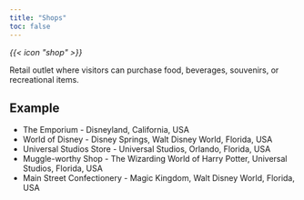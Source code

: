 ```yaml
---
title: "Shops"
toc: false
---
```


<i class="bigIcon">{{< icon "shop" >}}</i>

Retail outlet where visitors can purchase food, beverages, souvenirs, or recreational items.

## Example

* The Emporium - Disneyland, California, USA
* World of Disney - Disney Springs, Walt Disney World, Florida, USA
* Universal Studios Store - Universal Studios, Orlando, Florida, USA
* Muggle-worthy Shop - The Wizarding World of Harry Potter, Universal Studios, Florida, USA
* Main Street Confectionery - Magic Kingdom, Walt Disney World, Florida, USA